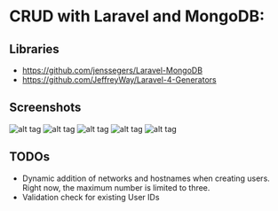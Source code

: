 CRUD with Laravel and MongoDB:
=============================================

Libraries
---------------
- https://github.com/jenssegers/Laravel-MongoDB
- https://github.com/JeffreyWay/Laravel-4-Generators

Screenshots
-----------
![alt tag](http://s7.postimg.org/pfogc2ee3/o_Desk_5.png)
![alt tag](http://s30.postimg.org/6ej377gip/o_Desk_6.png)
![alt tag](http://s30.postimg.org/6skf6t0m9/o_Desk_7.png)
![alt tag](http://s30.postimg.org/521e5bj35/o_Desk_8.png)
![alt tag](http://s28.postimg.org/x81ooyxt9/Screen_Shot_2014_04_06_at_4_12_13_PM.png)


TODOs
-----
- Dynamic addition of networks and hostnames when creating users. Right now, the maximum number is limited to three.
- Validation check for existing User IDs
